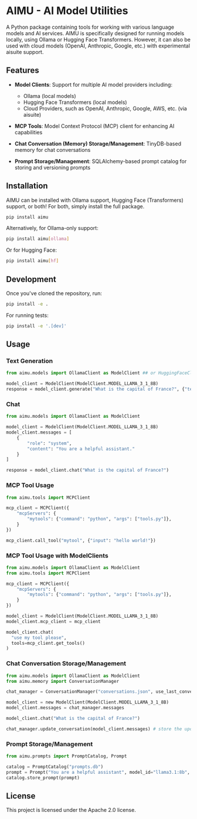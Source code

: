 # AIMU - AI Model Utilities

A Python package containing tools for working with various language models and AI services. AIMU is specifically designed for running models locally, using Ollama or Hugging Face Transformers. However, it can also be used with cloud models (OpenAI, Anthropic, Google, etc.) with experimental aisuite support.

## Features

- **Model Clients**: Support for multiple AI model providers including:
  - Ollama (local models)
  - Hugging Face Transformers (local models)
  - Cloud Providers, such as OpenAI, Anthropic, Google, AWS, etc. (via aisuite)

- **MCP Tools**: Model Context Protocol (MCP) client for enhancing AI capabilities

- **Chat Conversation (Memory) Storage/Management**: TinyDB-based memory for chat conversations

- **Prompt Storage/Management**: SQLAlchemy-based prompt catalog for storing and versioning prompts

## Installation

AIMU can be installed with Ollama support, Hugging Face (Transformers) support, or both! For both, simply install the full package.

```bash
pip install aimu
```

Alternatively, for Ollama-only support:

```bash
pip install aimu[ollama]
```

Or for Hugging Face:

```bash
pip install aimu[hf]
```

## Development

Once you've cloned the repository, run:

```bash
pip install -e .
```

For running tests:
```bash
pip install -e '.[dev]'
```

## Usage

### Text Generation

```python
from aimu.models import OllamaClient as ModelClient ## or HuggingFaceClient

model_client = ModelClient(ModelClient.MODEL_LLAMA_3_1_8B)
response = model_client.generate("What is the capital of France?", {"temperature": 0.7})
```

### Chat
```python
from aimu.models import OllamaClient as ModelClient

model_client = ModelClient(ModelClient.MODEL_LLAMA_3_1_8B)
model_client.messages = [
    {
        "role": "system",
        "content": "You are a helpful assistant."
    }
]

response = model_client.chat("What is the capital of France?")
```

### MCP Tool Usage

```python
from aimu.tools import MCPClient

mcp_client = MCPClient({
    "mcpServers": {
        "mytools": {"command": "python", "args": ["tools.py"]},
    }
})

mcp_client.call_tool("mytool", {"input": "hello world!"})
```

### MCP Tool Usage with ModelClients
```python
from aimu.models import OllamaClient as ModelClient
from aimu.tools import MCPClient

mcp_client = MCPClient({
    "mcpServers": {
        "mytools": {"command": "python", "args": ["tools.py"]},
    }
})

model_client = ModelClient(ModelClient.MODEL_LLAMA_3_1_8B)
model_client.mcp_client = mcp_client

model_client.chat(
  "use my tool please",
  tools=mcp_client.get_tools()
)
```

### Chat Conversation Storage/Management
```python
from aimu.models import OllamaClient as ModelClient
from aimu.memory import ConversationManager

chat_manager = ConversationManager("conversations.json", use_last_conversation=True) # loads the last saved convesation

model_client = new ModelClient(ModelClient.MODEL_LLAMA_3_1_8B)
model_client.messages = chat_manager.messages

model_client.chat("What is the capital of France?")

chat_manager.update_conversation(model_client.messages) # store the updated conversation
```

### Prompt Storage/Management

```python
from aimu.prompts import PromptCatalog, Prompt

catalog = PromptCatalog("prompts.db")
prompt = Prompt("You are a helpful assistant", model_id="llama3.1:8b", version=1)
catalog.store_prompt(prompt)
```

## License

This project is licensed under the Apache 2.0 license.
